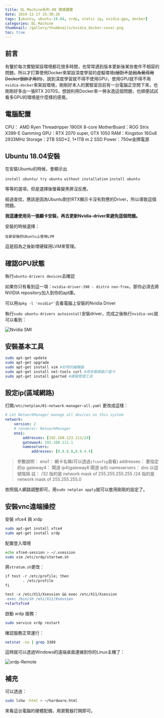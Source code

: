 ```yaml
---
title: DL Machine系列-00 環境建置
date: 2019-12-17 15:30:26
tags: [ubuntu, ubuntu-18.04, xrdp, static ip, nvidia-gpu, docker]
categories: DL Machine
thumbnail: /gallery/thumbnails/nvidia_docker-cover.png
toc: true
---
```


## 前言

有鑒於每次實驗架設環境都花很多時間，也常常遇到版本更新後某些套件不相容的問題，所以才打算使用Docker來架設深度學習的虛擬環境~~(絕對不是因為覺得用Docker很帥才用的)~~，說到深度學習就不得不使用GPU，使用GPU就不得不用`nvidia-docker`來架設環境，剛剛好本人的實驗室目前有一台電腦正空閒下來，也剛剛好多出一張RTX 2070S，想說利用Docker來一勞永逸這個問題，也順便試試看多GPU的環境是什麼樣的感覺。

<!--more-->

## 電腦配置

CPU： AMD Ryen Threadripper 1900X 8-core
MotherBoard：ROG Strix X399-E Gamming
GPU：RTX 2070 super, GTX 1050
RAM：Kingston 16Gx8 2933MHz
Storage：2TB SSD*2, 1\*1TB m.2 SSD
Power：750w金牌電源

## Ubuntu 18.04安裝

在安裝Ubuntu的時候，會顯示出

`install ubuntu/ try ubuntu without installation`
`install ubuntu`

等等的選項，但是選擇後螢幕變黑屏沒反應。

經過查找，應該是因為Ubuntu對於RTX顯示卡沒有對應的Driver，所以導致這個問題。

**我這邊使用另一張顯卡安裝，再去更新Nvidia-driver來避免這個問題。**

安裝的時候選擇：

`在新安裝的Ubuntu上使用LVM`

這是因為之後新增硬碟用LVM來管理。

## 確認GPU狀態

執行`ubuntu-drivers devices`去確認

如果你只有看到這一項：`nvidia-driver-390 - distro non-free`，那你必須去將NVIDIA repository加入到你的apt庫。

可以用`dpkg -l 'nvidia*'`去看電腦上安裝的Nvidia Driver

執行`sudo ubuntu-drivers autoinstall`安裝driver，完成之後執行`nvidia-smi`就可以看到：

![Nvidia SMI](nvidia-smi.png)

## 安裝基本工具

```bash
sudo apt-get update
sudo apt-get upgrade
sudo apt-get install vim #好用的編輯器
sudo apt-get install net-tools curl #用來看網路介面卡
sudo apt-get install gparted #硬碟管理工具
```
## 設定ip(區域網路)

打開`/etc/netplan/01-network-manager-all.yaml`
更改成這樣：
```yaml
# Let NetworkManager manage all devices on this system
network:
    version: 2
    # renderer: NetworkManager
    eno1:
        addresses: [192.168.123.111/24]
        gateway4: 192.168.111.1
        nameservers:
            addresses: [8.8.8.8,8.8.4.4]
```
>參數說明：
>eno1： 網卡名稱(可以透過`ifconfig`查看)
>addresses： 要指定的ip
>gateway4： 閘道 ip4(gateway6 閘道 ip6)
>nameservers： dns 以逗號階隔
>註：
>/32 指的是 network mask of 255.255.255.255
>/24 指的是 network mask of 255.255.255.0

依照個人網路調整即可，用`sudo netplan apply`就可以套用剛剛的設定了。

## 安裝vnc遠端操控

安裝 xfce4 與 xrdp
```bash
sudo apt-get install xfce4
sudo apt-get install xrdp
```
配置登入環境

```bash
echo xfce4-session > ~/.xsession
sudo vim /etc/xrdp/startwm.sh
```

將`stratum.sh`更改：

```diff
if test -r /etc/profile; then
        . /etc/profile
fi

test -x /etc/X11/Xsession && exec /etc/X11/Xsession
-exec /bin/sh /etc/X11/Xsession
+startxfce4
```
啟動 xrdp 服務：

```bash
sudo service xrdp restart
```

確認服務正常運行：

```bash
netstat -na | grep 3389
```

這時就可以透過Windows的遠端桌面連線到你的Linux主機了：

![xrdp-Remote](xrdp-remote.png)

## 補充

可以透過：

```bash
sudo lshw -html > ~/hardware.html
```

來看這台電腦的硬體配備，用瀏覽器打開即可。